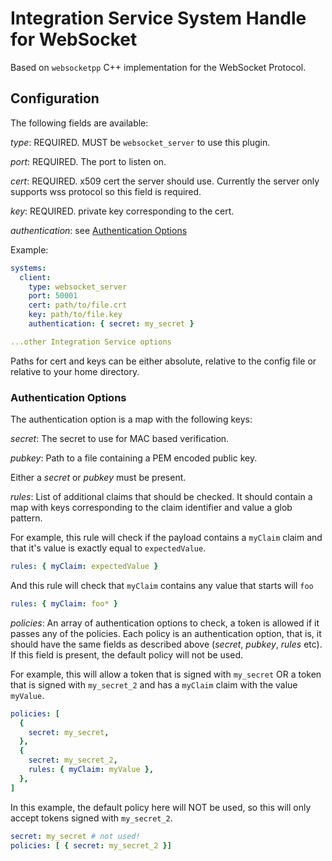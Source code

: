 # Integration Service System Handle for WebSocket

Based on `websocketpp` C++ implementation for the WebSocket Protocol.

## Configuration

The following fields are available:

*type*: REQUIRED. MUST be `websocket_server` to use this plugin.

*port*: REQUIRED. The port to listen on.

*cert*: REQUIRED. x509 cert the server should use. Currently the server only supports wss protocol so this field is required.

*key*: REQUIRED. private key corresponding to the cert.

*authentication*: see [Authentication Options](#Authentication-Options)

Example:
```yaml
systems:
  client:
    type: websocket_server
    port: 50001
    cert: path/to/file.crt
    key: path/to/file.key
    authentication: { secret: my_secret }

...other Integration Service options
```

Paths for cert and keys can be either absolute, relative to the config file or relative to your home directory.

### Authentication Options

The authentication option is a map with the following keys:

*secret*: The secret to use for MAC based verification.

*pubkey*: Path to a file containing a PEM encoded public key.

Either a *secret* or *pubkey* must be present.

*rules*: List of additional claims that should be checked. It should contain a map with keys corresponding to the claim identifier and value a glob pattern.

For example, this rule will check if the payload contains a `myClaim` claim and that it's value is exactly equal to `expectedValue`.
```yaml
rules: { myClaim: expectedValue }
```
And this rule will check that `myClaim` contains any value that starts will `foo`
```yaml
rules: { myClaim: foo* }
```

*policies*: An array of authentication options to check, a token is allowed if it passes any of the policies. Each policy is an authentication option, that is, it should have the same fields as described above (*secret*, *pubkey*, *rules* etc). If this field is present, the default policy will not be used.

For example, this will allow a token that is signed with `my_secret` OR a token that is signed with `my_secret_2` and has a `myClaim` claim with the value `myValue`.
```yaml
policies: [
  {
    secret: my_secret,
  },
  {
    secret: my_secret_2,
    rules: { myClaim: myValue },
  },
]
```
In this example, the default policy here will NOT be used, so this will only accept tokens signed with `my_secret_2`.
```yaml
secret: my_secret # not used!
policies: [ { secret: my_secret_2 }]
```
